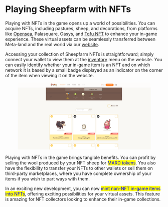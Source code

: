 # Playing Sheepfarm with NFTs

Playing with NFTs in the game opens up a world of possibilities. You can acquire NFTs, including pastures, sheep, and decorations, from platforms like [Opensea](https://opensea.io/collection/sheepfarm), Palasquare, Oasys, and [Tofu NFT](https://tofunft.com/collection/sheepfarm-in-meta-land/items) to enhance your in-game experience. These virtual assets can be seamlessly transferred between Meta-land and the real world via our [website](https://sheepfarm.io/).

Accessing your collection of Sheepfarm NFTs is straightforward; simply connect your wallet to view them at the [inventory](https://sheepfarm.io/inventory) menu on the website. You can easily identify whether your in-game item is an NFT and on which network it is based by a small badge displayed as an indicator on the corner of the item when viewing it on the website.

<figure><img src="../.gitbook/assets/2024-01-22 16 19 58 (2).png" alt=""><figcaption></figcaption></figure>

Playing with NFTs in the game brings tangible benefits. You can profit by selling the wool produced by your NFT sheep for <mark style="color:blue;">MARD tokens</mark>. You also have the flexibility to transfer your NFTs to other wallets or sell them on third-party marketplaces, where you have complete ownership of your items if you wish to part ways with them.



In an exciting new development, you can now <mark style="color:blue;">mint non-NFT in-game items into NFTs</mark>, offering exciting possibilities for your virtual assets. This feature is amazing for NFT collectors looking to enhance their in-game collections.

